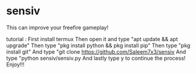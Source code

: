 # sensiv
This can improve your freefire gameplay! 

tutorial :
First install termux
Then open it and type "apt update && apt upgrade"
Then type "pkg install python && pkg install pip"
Then type "pkg install git" 
And type "git clone https://github.com/Saleem7x3/sensiv
And type "python sensiv/sensiv.py
And lastly type y to continue the process!
Enjoy!!!








